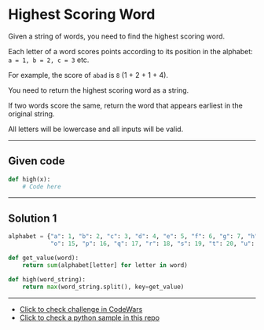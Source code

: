 # Highest Scoring Word

Given a string of words, you need to find the highest scoring word.

Each letter of a word scores points according to its position in the alphabet: `a = 1, b = 2, c = 3` etc.

For example, the score of `abad` is `8` (1 + 2 + 1 + 4).

You need to return the highest scoring word as a string.

If two words score the same, return the word that appears earliest in the original string.

All letters will be lowercase and all inputs will be valid.

---

## Given code
```python
def high(x):
    # Code here
```

---

## Solution 1
```python
alphabet = {"a": 1, "b": 2, "c": 3, "d": 4, "e": 5, "f": 6, "g": 7, "h": 8, "i": 9, "j": 10, "k": 11, "l": 12,  "m": 13, "n": 14, 
            "o": 15, "p": 16, "q": 17, "r": 18, "s": 19, "t": 20, "u": 21, "v": 22, "w": 23, "x": 24, "y": 25, "z": 26}

def get_value(word):
    return sum(alphabet[letter] for letter in word)

def high(word_string):
    return max(word_string.split(), key=get_value)
```

---

- [Click to check challenge in CodeWars](https://www.codewars.com/kata/57eb8fcdf670e99d9b000272)
- [Click to check a python sample in this repo](https://github.com/AugustoCarloPareja/codewars_challenges/blob/master/6_kyu/Highest_Scoring_Word.py)